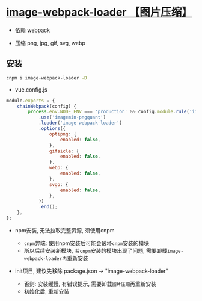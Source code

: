 # [image-webpack-loader 【图片压缩】](https://github.com/tcoopman/image-webpack-loader)

* 依赖 webpack

* 压缩 png, jpg, gif, svg, webp

## 安装
```bash
cnpm i image-webpack-loader -D
```

* vue.config.js

```js
module.exports = {
	chainWebpack(config) {
		process.env.NODE_ENV === 'production' && config.module.rule('images')
			.use('imagemin-pngquant')
			.loader('image-webpack-loader')
			.options({
				optipng: {
					enabled: false,
				},
				gifsicle: {
					enabled: false,
				},
				webp: {
					enabled: false,
				},
				svgo: {
					enabled: false,
				},
			})
			.end();
	},
};
```

* npm安装, 无法拉取完整资源, 须使用cnpm
	+ `cnpm`弊端: 使用npm安装后可能会破坏`cnpm`安装的模块
	+ 所以后续安装新模块, 若`cnpm`安装的模块出现了问题, 需要卸载`image-webpack-loader`再重新安装

* init项目, 建议先移除 package.json -> "image-webpack-loader"
	+ 否则: 安装缓慢, 有错误提示, 需要卸载`图片压缩`再重新安装
	+ 初始化后, 重新安装
